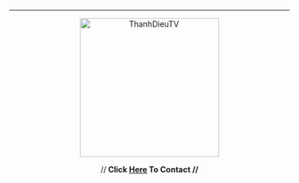 -----

<p align="center">
<img class="Blob" src="https://i.imgur.com/lSSa9YM.jpg" width="250" height="250" alt="ThanhDieuTV">
</p>


<p align="center">
//<strong>
Click <a href="https://www.facebook.com/valerie.alvares"><u>Here</u></a> To Contact
//</strong>
</p>
